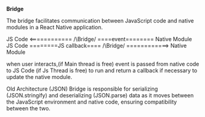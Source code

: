 **Bridge**

The bridge facilitates communication between JavaScript code and native modules in a React Native application.

JS Code <============ /\Bridge\/ ====event======== Native Module
JS Code ========JS callback==== /\Bridge\/ ============> Native Module

when user interacts,(if Main thread is free) event is passed from native code to JS Code (if Js Thread is free) to run and return a callback if necessary to update the native module.

Old Architecture (JSON)
Bridge is responsible for serializing (JSON.stringify) and deserializing (JSON.parse) data as it moves between the JavaScript environment and native code, ensuring compatibility between the two.
